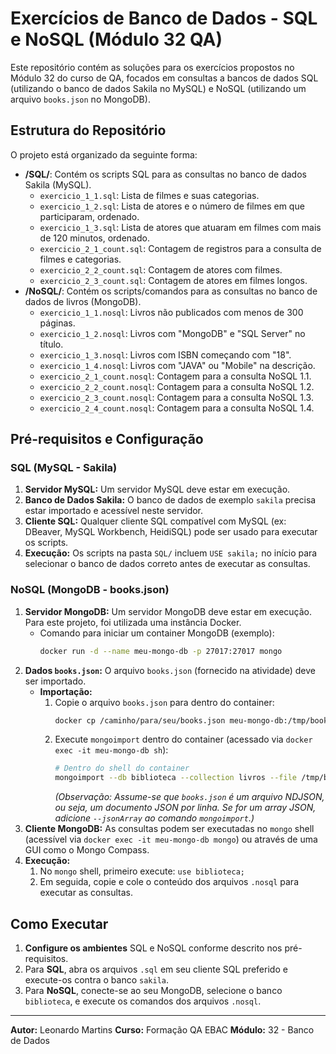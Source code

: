 # Exercícios de Banco de Dados - SQL e NoSQL (Módulo 32 QA)

Este repositório contém as soluções para os exercícios propostos no Módulo 32 do curso de QA, focados em consultas a bancos de dados SQL (utilizando o banco de dados Sakila no MySQL) e NoSQL (utilizando um arquivo `books.json` no MongoDB).

## Estrutura do Repositório

O projeto está organizado da seguinte forma:

-   **/SQL/**: Contém os scripts SQL para as consultas no banco de dados Sakila (MySQL).
    -   `exercicio_1_1.sql`: Lista de filmes e suas categorias.
    -   `exercicio_1_2.sql`: Lista de atores e o número de filmes em que participaram, ordenado.
    -   `exercicio_1_3.sql`: Lista de atores que atuaram em filmes com mais de 120 minutos, ordenado.
    -   `exercicio_2_1_count.sql`: Contagem de registros para a consulta de filmes e categorias.
    -   `exercicio_2_2_count.sql`: Contagem de atores com filmes.
    -   `exercicio_2_3_count.sql`: Contagem de atores em filmes longos.
-   **/NoSQL/**: Contém os scripts/comandos para as consultas no banco de dados de livros (MongoDB).
    -   `exercicio_1_1.nosql`: Livros não publicados com menos de 300 páginas.
    -   `exercicio_1_2.nosql`: Livros com "MongoDB" e "SQL Server" no título.
    -   `exercicio_1_3.nosql`: Livros com ISBN começando com "18".
    -   `exercicio_1_4.nosql`: Livros com "JAVA" ou "Mobile" na descrição.
    -   `exercicio_2_1_count.nosql`: Contagem para a consulta NoSQL 1.1.
    -   `exercicio_2_2_count.nosql`: Contagem para a consulta NoSQL 1.2.
    -   `exercicio_2_3_count.nosql`: Contagem para a consulta NoSQL 1.3.
    -   `exercicio_2_4_count.nosql`: Contagem para a consulta NoSQL 1.4.

## Pré-requisitos e Configuração

### SQL (MySQL - Sakila)

1.  **Servidor MySQL:** Um servidor MySQL deve estar em execução.
2.  **Banco de Dados Sakila:** O banco de dados de exemplo `sakila` precisa estar importado e acessível neste servidor.
3.  **Cliente SQL:** Qualquer cliente SQL compatível com MySQL (ex: DBeaver, MySQL Workbench, HeidiSQL) pode ser usado para executar os scripts.
4.  **Execução:** Os scripts na pasta `SQL/` incluem `USE sakila;` no início para selecionar o banco de dados correto antes de executar as consultas.

### NoSQL (MongoDB - books.json)

1.  **Servidor MongoDB:** Um servidor MongoDB deve estar em execução. Para este projeto, foi utilizada uma instância Docker.
    -   Comando para iniciar um container MongoDB (exemplo):
        ```bash
        docker run -d --name meu-mongo-db -p 27017:27017 mongo
        ```
2.  **Dados `books.json`:** O arquivo `books.json` (fornecido na atividade) deve ser importado.
    -   **Importação:**
        1.  Copie o arquivo `books.json` para dentro do container:
            ```bash
            docker cp /caminho/para/seu/books.json meu-mongo-db:/tmp/books.json
            ```
        2.  Execute `mongoimport` dentro do container (acessado via `docker exec -it meu-mongo-db sh`):
            ```bash
            # Dentro do shell do container
            mongoimport --db biblioteca --collection livros --file /tmp/books.json
            ```
            *(Observação: Assume-se que `books.json` é um arquivo NDJSON, ou seja, um documento JSON por linha. Se for um array JSON, adicione `--jsonArray` ao comando `mongoimport`.)*
3.  **Cliente MongoDB:** As consultas podem ser executadas no `mongo` shell (acessível via `docker exec -it meu-mongo-db mongo`) ou através de uma GUI como o Mongo Compass.
4.  **Execução:**
    1.  No `mongo` shell, primeiro execute: `use biblioteca;`
    2.  Em seguida, copie e cole o conteúdo dos arquivos `.nosql` para executar as consultas.

## Como Executar

1.  **Configure os ambientes** SQL e NoSQL conforme descrito nos pré-requisitos.
2.  Para **SQL**, abra os arquivos `.sql` em seu cliente SQL preferido e execute-os contra o banco `sakila`.
3.  Para **NoSQL**, conecte-se ao seu MongoDB, selecione o banco `biblioteca`, e execute os comandos dos arquivos `.nosql`.

---
**Autor:** Leonardo Martins
**Curso:** Formação QA EBAC
**Módulo:** 32 - Banco de Dados